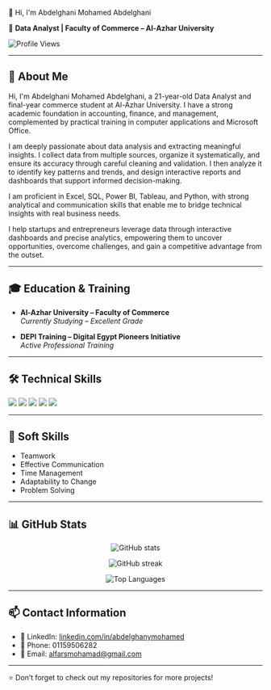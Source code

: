  👋 Hi, I'm Abdelghani Mohamed Abdelghani  

🎯 **Data Analyst | Faculty of Commerce – Al-Azhar University**  

![Profile Views](https://komarev.com/ghpvc/?username=abdelghanymohamed&label=Profile%20Views&color=0e75b6&style=flat)  

---

## 📌 About Me  
Hi, I'm Abdelghani Mohamed Abdelghani, a 21-year-old Data Analyst and final-year commerce student at Al-Azhar University. I have a strong academic foundation in accounting, finance, and management, complemented by practical training in computer applications and Microsoft Office.  

I am deeply passionate about data analysis and extracting meaningful insights. I collect data from multiple sources, organize it systematically, and ensure its accuracy through careful cleaning and validation. I then analyze it to identify key patterns and trends, and design interactive reports and dashboards that support informed decision-making.  

I am proficient in Excel, SQL, Power BI, Tableau, and Python, with strong analytical and communication skills that enable me to bridge technical insights with real business needs.  

I help startups and entrepreneurs leverage data through interactive dashboards and precise analytics, empowering them to uncover opportunities, overcome challenges, and gain a competitive advantage from the outset.  

---

## 🎓 Education & Training  

- **Al-Azhar University – Faculty of Commerce**  
  *Currently Studying – Excellent Grade*  

- **DEPI Training – Digital Egypt Pioneers Initiative**  
  *Active Professional Training*  

---

## 🛠️ Technical Skills  

<p align="left">  
  <img src="https://img.shields.io/badge/Excel-217346?style=for-the-badge&logo=microsoft-excel&logoColor=white"/>  
  <img src="https://img.shields.io/badge/Power%20BI-F2C811?style=for-the-badge&logo=powerbi&logoColor=black"/>  
  <img src="https://img.shields.io/badge/SQL-4479A1?style=for-the-badge&logo=postgresql&logoColor=white"/>  
  <img src="https://img.shields.io/badge/Python-3776AB?style=for-the-badge&logo=python&logoColor=white"/>  
  <img src="https://img.shields.io/badge/Tableau-E97627?style=for-the-badge&logo=tableau&logoColor=white"/>  
</p>  

---

## 🤝 Soft Skills  
- Teamwork  
- Effective Communication  
- Time Management  
- Adaptability to Change  
- Problem Solving  

---

## 📊 GitHub Stats  
<p align="center">  
  <img src="https://github-readme-stats.vercel.app/api?username=abdelghanymohamed&show_icons=true&theme=tokyonight" alt="GitHub stats"/>  
</p>  

<p align="center">  
  <img src="https://github-readme-streak-stats.herokuapp.com/?user=abdelghanymohamed&theme=tokyonight" alt="GitHub streak"/>  
</p>  

<p align="center">  
  <img src="https://github-readme-stats.vercel.app/api/top-langs/?username=abdelghanymohamed&layout=compact&theme=tokyonight" alt="Top Languages"/>  
</p>  

---

## 📫 Contact Information  
- 💼 LinkedIn: [linkedin.com/in/abdelghanymohamed](https://www.linkedin.com/in/abdelghanymohamed)  
- 📱 Phone: 01159506282  
- 📧 Email: alfarsmohamad@gmail.com  

---

⭐️ Don’t forget to check out my repositories for more projects!


<!--
**alfarsmohhamad-lang/alfarsmohhamad-lang** is a ✨ _special_ ✨ repository because its `README.md` (this file) appears on your GitHub profile.

Here are some ideas to get you started:

- 🔭 I’m currently working on ...
- 🌱 I’m currently learning ...
- 👯 I’m looking to collaborate on ...
- 🤔 I’m looking for help with ...
- 💬 Ask me about ...
- 📫 How to reach me: ...
- 😄 Pronouns: ...
- ⚡ Fun fact: ...
-->
